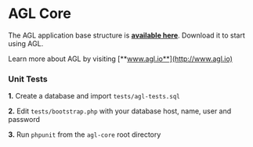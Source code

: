 AGL Core
========

The AGL application base structure is [**available here**](https://github.com/agl-php/agl-app). Download it to start using AGL.

Learn more about AGL by visiting [**www.agl.io**](http://www.agl.io)

### Unit Tests

**1.** Create a database and import `tests/agl-tests.sql`

**2.** Edit `tests/bootstrap.php` with your database host, name, user and password

**3.** Run `phpunit` from the `agl-core` root directory

